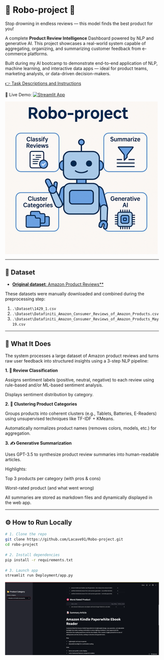 # 🤖 **Robo-project** 🤖  


Stop drowning in endless reviews — this model finds the best product for you!  

A complete **Product Review Intelligence** Dashboard powered by NLP and generative AI. This project showcases a real-world system capable of aggregating, organizing, and summarizing customer feedback from e-commerce platforms.

 Built during my AI bootcamp to demonstrate end-to-end application of NLP, machine learning, and interactive data apps — ideal for product teams, marketing analysts, or data-driven decision-makers.





[👉 Task Descriptions and Instructions](https://github.com/ironhack-labs/project-nlp-business-case-automated-customers-reviews-v2)

🔗 Live Demo: [![Streamlit App](https://img.shields.io/badge/Live_App-Click_to_View-brightgreen?logo=streamlit)](https://robo-project-jfrvqubawim2qttpxtckey.streamlit.app/)






<img src="images/robo-project.png" alt="Robo-project" width="500"/>


---

## 📁  Dataset

- [**Original dataset**: Amazon Product Reviews**](https://www.kaggle.com/datasets/datafiniti/consumer-reviews-of-amazon-products)

These datasets were manually downloaded and combined during the preprocessing step:

1. `.\Dataset\1429_1.csv`  
2. `.\Dataset\Datafiniti_Amazon_Consumer_Reviews_of_Amazon_Products.csv`  
3. `.\Dataset\Datafiniti_Amazon_Consumer_Reviews_of_Amazon_Products_May19.csv`  

---

 ## 🚀 What It Does 
The system processes a large dataset of Amazon product reviews and turns raw user feedback into structured insights using a 3-step NLP pipeline:

**1. 🧾 Review Classification**

Assigns sentiment labels (positive, neutral, negative) to each review using rule-based and/or ML-based sentiment analysis.

Displays sentiment distribution by category.

**2. 🧠 Clustering Product Categories**

Groups products into coherent clusters (e.g., Tablets, Batteries, E-Readers) using unsupervised techniques like TF-IDF + KMeans.

Automatically normalizes product names (removes colors, models, etc.) for aggregation.

**3. ✍️ Generative Summarization**

Uses GPT-3.5 to synthesize product review summaries into human-readable articles.

Highlights:

Top 3 products per category (with pros & cons)

Worst-rated product (and what went wrong)

All summaries are stored as markdown files and dynamically displayed in the web app.


---

## ⚙️ How to Run Locally


```bash
# 1. Clone the repo
git clone https://github.com/Lacave91/Robo-project.git
cd robo-project

# 2. Install dependencies
pip install -r requirements.txt

# 3. Launch app
streamlit run Deployment/app.py
```

<img src="images/screenshot_deploy.png" alt="Robo-project" width="1000"/>
